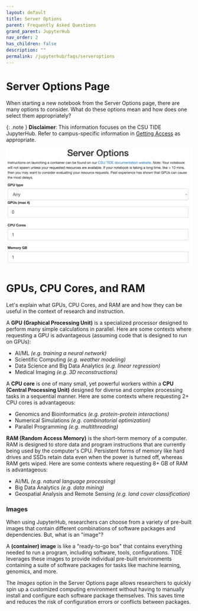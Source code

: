 ```yaml
---
layout: default
title: Server Options
parent: Frequently Asked Questions
grand_parent: JupyterHub
nav_order: 2
has_children: false
description: ""
permalink: /jupyterhub/faqs/serveroptions
---
```


# Server Options Page
When starting a new notebook from the Server Options page, there are many options to consider. What do these options mean and how does one select them appropriately? <br>

{: .note }
**Disclaimer**: This information focuses on the CSU TIDE JupyterHub. Refer to campus-specific information in [Getting Access](/jupyterhub/gettingaccess) as appropriate.

![Server Options Page](/images/jupyterhub/faq-serveroptions1.png)

# GPUs, CPU Cores, and RAM
Let's explain what GPUs, CPU Cores, and RAM are and how they can be useful in the context of research and instruction. 

A **GPU (Graphical Processing Unit)** is a specialized processor designed to perform many simple calculations in parallel. Here are some contexts where requesting a GPU is advantageous (assuming code that is designed to run on GPUs):

- AI/ML *(e.g. training a neural network)*
- Scientific Computing *(e.g. weather modeling)*
- Data Science and Big Data Analytics *(e.g. linear regression)*
- Medical Imaging *(e.g. 3D reconstructions)*

A **CPU core** is one of many small, yet powerful workers within a **CPU (Central Processing Unit)** designed for diverse and complex processing tasks in a sequential manner. Here are some contexts where requesting 2+ CPU cores is advantageous:

- Genomics and Bioinformatics *(e.g. protein-protein interactions)*
- Numerical Simulations *(e.g. combinatorial optimization)*
- Parallel Programming *(e.g. multithreading)*

**RAM (Random Access Memory)** is the short-term memory of a computer. RAM is designed to store data and program instructions that are currently being used by the computer's CPU. Persistent forms of memory like hard drives and SSDs retain data even when the power is turned off, whereas RAM gets wiped. Here are some contexts where requesting 8+ GB of RAM is advantageous:

- AI/ML *(e.g. natural language processing)*
- Big Data Analytics *(e.g. data mining)*
- Geospatial Analysis and Remote Sensing *(e.g. land cover classification)*

### Images
When using JupyterHub, researchers can choose from a variety of pre-built images that contain different combinations of software packages and dependencies. But, what is an "image"?

A **(container) image** is like a "ready-to-go box" that contains everything needed to run a program, including software, tools, configurations. TIDE leverages these images to provide individual pre-built environments containing a suite of software packages for tasks like machine learning, genomics, and more.

The *Images* option in the Server Options page allows researchers to quickly spin up a customized computing environment without having to manually install and configure each software package themselves. This saves time and reduces the risk of configuration errors or conflicts between packages.
